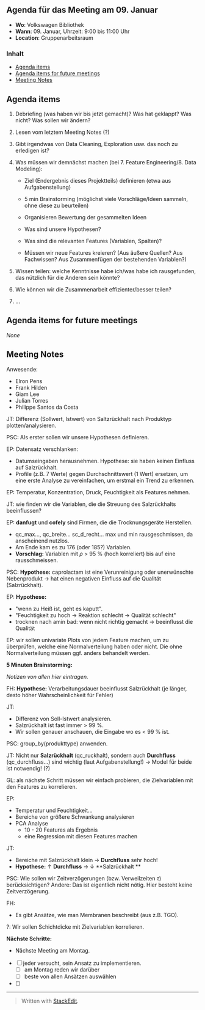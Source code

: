 ## Agenda für das Meeting am 09. Januar
- **Wo**: Volkswagen Bibliothek
- **Wann**: 09. Januar, Uhrzeit: 9:00 bis 11:00 Uhr 
- **Location**: Gruppenarbeitsraum
### Inhalt

* [Agenda items](#agenda-items)
* [Agenda items for future meetings](#agenda-items-for-future-meetings)
* [Meeting Notes](#meeting-notes)

## Agenda items

1. Debriefing (was haben wir bis jetzt gemacht)? Was hat geklappt? Was nicht? Was sollen wir ändern?

1. Lesen vom letztem Meeting Notes (?)

1. Gibt irgendwas von Data Cleaning, Exploration usw. das noch zu erledigen ist?

1. Was müssen wir demnächst machen (bei 7. Feature Engineering/8. Data Modeling): 
	- Ziel (Endergebnis dieses Projektteils) definieren (etwa aus Aufgabenstellung)

	- 5 min Brainstorming (möglichst viele Vorschläge/Ideen sammeln, ohne diese zu beurteilen)
	- Organisieren  Bewertung der gesammelten Ideen

	- Was sind unsere Hypothesen?

	- Was sind die relevanten Features (Variablen, Spalten)?
	
	- Müssen wir neue Features kreieren? (Aus äußere Quellen? Aus Fachwissen? Aus Zusammenfügen der bestehenden Variablen?)

1. Wissen teilen: welche Kenntnisse habe ich/was habe ich rausgefunden, das nützlich für die Anderen sein könnte?

1.  Wie können wir die Zusammenarbeit effizienter/besser teilen?
1. ...

## Agenda items for future meetings

*None*

## Meeting Notes

Anwesende:
- Elron Pens
- Frank Hilden
- Giam Lee
- Julian Torres
- Philippe Santos da Costa

JT: Differenz (Sollwert, Istwert) von Saltzrückhalt nach Produktyp plotten/analysieren.

PSC: Als erster sollen wir unsere Hypothesen definieren.

EP: Datensatz verschlanken:
- Datumseingaben herausnehmen. Hypothese: sie haben keinen Einfluss auf Salzrückhalt.
- Profile (z.B. 7 Werte) gegen Durchschnittswert (1 Wert) ersetzen, um eine erste Analyse zu vereinfachen, um erstmal ein Trend zu erkennen.

EP: Temperatur, Konzentration, Druck, Feuchtigkeit als Features nehmen.

JT: wie finden wir die Variablen, die die Streuung des Salzrückhalts beeinflussen?

EP: **danfugt** und **cofely** sind Firmen, die die Trocknungsgeräte Herstellen.

- qc_max..., qc_breite... sc_d_recht... max und min rausgeschmissen, da anscheinend nutzlos.
- Am Ende kam es zu 176 (oder 185?) Variablen.
- **Vorschlag:** Variablen mit $\rho$ > 95 % (hoch korreliert) bis auf eine rausschmeissen. 

PSC: **Hypothese:** caprolactam ist eine Verunreinigung oder unerwünschte Nebenprodukt -> hat einen negativen Einfluss auf die Qualität (Salzrückhalt).

EP: **Hypothese:** 
- "wenn zu Heiß ist, geht es kaputt".     
- "Feuchtigkeit zu hoch → Reaktion schlecht → Qualität schlecht"
-  trocknen nach amin bad: wenn nicht richtig gemacht → beeinflusst die Qualität

EP: wir sollen univariate Plots von jedem Feature machen, um zu überprüfen, welche eine Normalverteilung haben oder nicht. Die ohne Normalverteilung müssen ggf. anders behandelt werden. 

**5 Minuten Brainstorming:**

*Notizen von allen hier eintragen.*

FH: **Hypothese:** Verarbeitungsdauer beeinflusst Salzrückhalt (je länger, desto höher  Wahrscheinlichkeit für Fehler)

JT: 
- Differenz von Soll-Istwert analysieren. 
- Salzrückhalt ist fast immer > 99 %.
- Wir sollen genauer anschauen, die Eingabe wo es < 99 % ist.

PSC: group_by(produkttype) anwenden.

JT: Nicht nur **Salzrückhalt** (qc_ruckhalt), sondern auch **Durchfluss** (qc_durchfluss…) sind wichtig (laut Aufgabenstellung!) → Model für beide ist notwendig! (?)

GL: als nächste Schritt müssen wir einfach probieren, die Zielvariablen mit den Features zu korrelieren.

EP: 
- Temperatur und Feuchtigkeit...
- Bereiche von größere Schwankung analysieren
- PCA Analyse
	- 10 - 20 Features als Ergebnis
	- eine Regression mit diesen Features machen

JT: 
- Bereiche mit Salzrückhalt klein -> **Durchfluss** sehr hoch!
- **Hypothese:** $\uparrow$ **Durchfluss** -> $\downarrow$ **Salzrückhalt **

PSC: Wie sollen wir Zeitverzögerungen (bzw. Verweilzeiten $\tau$) berücksichtigen?
Andere: Das ist eigentlich nicht nötig. Hier besteht keine Zeitverzögerung.

FH: 
- Es gibt Ansätze, wie man Membranen beschreibt (aus z.B. TGO).

?: Wir sollen Schichtdicke mit Zielvariablen korrelieren.

**Nächste Schritte:**

- Nächste Meeting am Montag.
- [ ] jeder versucht, sein Ansatz zu implementieren. 
	- [ ] am Montag reden wir darüber
	- [ ] beste von allen Ansätzen auswählen
- [ ] 

---
> Written with [StackEdit](https://stackedit.io/).
<!--stackedit_data:
eyJoaXN0b3J5IjpbOTU0MjkwMjI4LDE4NjI2MTI3MzgsLTc2OD
EwNjk0MV19
-->